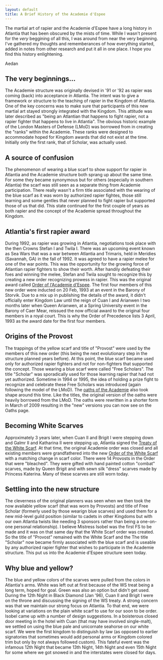 ```yaml
---
layout: default
title: A Brief History of the Academie d'Espee
---
```


The martial art of rapier and the Academie d'Espee have a long history in Atlantia that has been obscured by the mists of time.  While I wasn't present for the *very* beggining of all this, I was around from near the very beginning.  I've gathered my thoughts and rememberances of how everything started, added in notes from other research and put it all in one place.  I hope you find this history enlightening.

Aedan

## The very beginnings...

The Academie structure was originally devised in '91 or '92 as rapier was coming (back) into acceptance in Atlantia. The intent was to give a framework or structure to the teaching of rapier in the Kingdom of Atlantia.  One of the key concerns was to make sure that participants of this new martial art stayed strongly integrated with the Kingdom.  This attitude was later described as "being an Atlantian that happens to fight rapier, not a rapier fighter that happens to live in Atlantia".  The obvious historic example of the London Masters of Defense (LMoD) was borrowed from in creating the "ranks" within the Academie.  These ranks were designed to accommodate hoped for Kingdom awards that did not exist at the time.  Initially only the first rank, that of Scholar, was actually used.

## A source of confusion

The phenomenon of wearing a blue scarf to show support for rapier in Atlantia and the Academie structure both sprang up about the same time.  For some they became synonymous but for others (especially in southern Atlantia) the scarf was still seen as a separate thing from Academie participation. There really wasn't a firm title associated with the wearing of the blue scarf as it was worn by authorized rapier fightes, those still learning and some gentles that never planned to fight rapier but supported those of us that did.  This state continued for the first couple of years as both rapier and the concept of the Academie spread throughout the Kingdom.

## Atlantia's first rapier award

During 1992, as rapier was growing in Atlantia, negotiations took place with the then Crowns Stefan I and Twila I.  There was an upcoming event known as Sea Wars that was a war between Atlantia and Trimaris, held in Meridies (Savannah, GA) in the fall of 1992.  It was agreed to have a rapier melee for one of the war points.  This was the opportunity for the growing force of Atlantian rapier fighters to show their worth.  After handily defeating their foes and winning the melee, Stefan and Twila sought to recognize this by creating a new order recognizing prowess in rapier.  This was the original award called [Order of l'Academie d'Espee](http://op.atlantia.sca.org/op_award.php?award_id=48). The first four members of this new order were inducted on 20 Feb, 1993 at an event in the Barony of Storvik.  Due to a mix up in publishing the details of the award, it didn't officially enter Kingdom Law until the reign of Cuan I and Arianwen I two months later when Queen Arianwen, at a Spring University event in the Barony of Caer Mear, reissued the now official award to the original four members in a royal court.  This is why the Order of Precedence lists 3 April, 1993 as the award date for the first four members.

## Origins of the Provost

The trappings of the yellow scarf and title of "Provost" were used by the members of this new order (this being the next evolutionary step in the structure planned years before). At this point, the blue scarf became used only for authorized rapier fighters and not for non-fighters that supported the concept.  Those wearing a blue scarf were called "Free Scholars".  The title "Scholar" was sporadically used for those learning rapier that had not yet authorized.  Sometime in 1994 or 1995, the idea of holding a prize fight to recognize and celebrate these Free Scholars was introduced (again following the model of the LMoD).  The [oaths of the Academie](/oaths) also took shape around this time.  Like the titles, the original version of the oaths were heavily borrowed from the LMoD.  The oaths were rewritten in a shorter form in March of 2009 resulting in the "new" versions you can now see on the Oaths page.

## Becoming White Scarves

Approximately 3 years later, when Cuan II and Brigit I were stepping down and Galmr II and Katharina II were stepping up, Atlantia signed the [Treaty of the White Scarf](/oaths/treaty). At that time, the original Academie order was closed and all existing members were grandfathered into the new [Order of the White Scarf](http://op.atlantia.sca.org/op_award.php?award_id=20) with a matching change in scarf color.  There were 14 Provosts in the Order that were "bleached".  They were gifted with hand painted cotton "combat" scarves, made by Queen Brigit and with sewn silk "dress" scarves made by Princess Katerina.  Many of these scarves are still worn today.

## Settling into the new structure

The cleverness of the original planners was seen when we then took the now available yellow scarf (that was worn by Provosts) and title of Free Scholar
(formerly used by those wearign blue scarves) and used them for a new mid-level guild position (similar to cadets in other Kingdoms but with our own
Atlantia twists like needing 3 sponsors rather than being a one-on-one personal relationship). I believe Mistress Isobel was the first FS to be made and
it was on that same day that the White Scarf order was created. So the title of "Provost" remained with the White Scarf and the The title "Scholar" now
became firmly associated with the blue scarf and is useable by any authorized rapier fighter that wishes to participate in the Academie structure.  This
put us into the Academie d'Espee structure seen today.

## Why blue and yellow?

The blue and yellow colors of the scarves were pulled from the colors in Atlantia's arms. White was left out at first because of the WS treat being
a long term, hoped for goal. Green was also an option but didn't get used. During the 12th Night in Black Diamond (Jan '96), Cuan II and Brigit I were on
the throne and discussing the signing of the WS treaty. A strong concern was that we maintain our strong focus on Atlantia. To that end, we were looking
at variations on the plain white scarf to use for our soon to be order. Isobel came up with a number of design suggestions. In a boisterous closed door
meeting in the hotel with Cuan (that may have involved single-malt), we settled on using the blue pale and unicornate seahorse on our white scarf. We
were the first kingdom to distinguish by law (as opposed to earlier signatories that sometimes would add personal arms or Kingdom colored trim but only
by not always followed custom). This fateful event was the infamous 12th Night that became 13th Night, 14th Night and even 15th Night for some where we
got snowed in and the interstates were closed for days.
